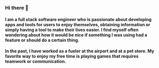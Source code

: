 ### Hi there 👋

#### I am a full stack software engineer who is passionate about developing apps and tools for users to enjoy themselves, obtaining information or simply having a tool to make their lives easier. I find myself often wondering about how it would be nice if something I was using had a feature or should do a certain thing. 

#### In the past, I have worked as a fueler at the airport and at a pet store. My favorite way to enjoy my free time is playing games that requires teamwork or communication.



<!--
**Gordon-Chow/Gordon-Chow** is a ✨ _special_ ✨ repository because its `README.md` (this file) appears on your GitHub profile.

Here are some ideas to get you started:

- 🔭 I’m currently working on ...
- 🌱 I’m currently learning ...
- 👯 I’m looking to collaborate on ...
- 🤔 I’m looking for help with ...
- 💬 Ask me about ...
- 📫 How to reach me: ...
- 😄 Pronouns: ...
- ⚡ Fun fact: ...
-->
